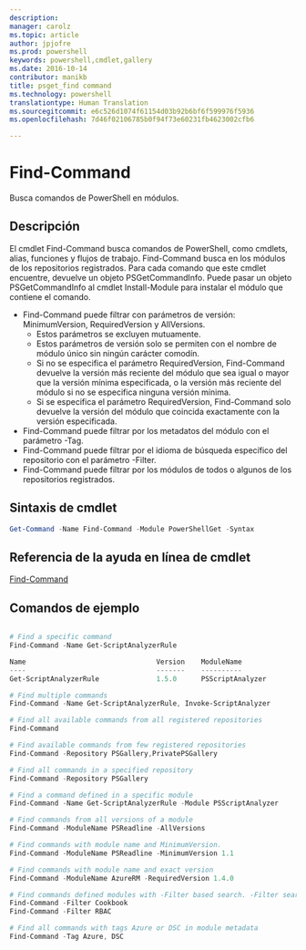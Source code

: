 ```yaml
---
description: 
manager: carolz
ms.topic: article
author: jpjofre
ms.prod: powershell
keywords: powershell,cmdlet,gallery
ms.date: 2016-10-14
contributor: manikb
title: psget_find command
ms.technology: powershell
translationtype: Human Translation
ms.sourcegitcommit: e6c526d1074f61154d03b92b6bf6f599976f5936
ms.openlocfilehash: 7d46f02106785b0f94f73e60231fb4623002cfb6

---
```


# Find-Command

Busca comandos de PowerShell en módulos.

## Descripción
El cmdlet Find-Command busca comandos de PowerShell, como cmdlets, alias, funciones y flujos de trabajo. Find-Command busca en los módulos de los repositorios registrados.
Para cada comando que este cmdlet encuentre, devuelve un objeto PSGetCommandInfo. Puede pasar un objeto PSGetCommandInfo al cmdlet Install-Module para instalar el módulo que contiene el comando.

- Find-Command puede filtrar con parámetros de versión: MinimumVersion, RequiredVersion y AllVersions.
  - Estos parámetros se excluyen mutuamente.
  - Estos parámetros de versión solo se permiten con el nombre de módulo único sin ningún carácter comodín.
  - Si no se especifica el parámetro RequiredVersion, Find-Command devuelve la versión más reciente del módulo que sea igual o mayor que la versión mínima especificada, o la versión más reciente del módulo si no se especifica ninguna versión mínima.
  - Si se especifica el parámetro RequiredVersion, Find-Command solo devuelve la versión del módulo que coincida exactamente con la versión especificada.
- Find-Command puede filtrar por los metadatos del módulo con el parámetro -Tag.
- Find-Command puede filtrar por el idioma de búsqueda específico del repositorio con el parámetro -Filter.
- Find-Command puede filtrar por los módulos de todos o algunos de los repositorios registrados.

## Sintaxis de cmdlet
```powershell
Get-Command -Name Find-Command -Module PowerShellGet -Syntax
```

## Referencia de la ayuda en línea de cmdlet

[Find-Command](http://go.microsoft.com/fwlink/?LinkId=733636)

## Comandos de ejemplo
```powershell

# Find a specific command
Find-Command -Name Get-ScriptAnalyzerRule

Name                                Version    ModuleName                          Repository
----                                -------    ----------                          ----------
Get-ScriptAnalyzerRule              1.5.0      PSScriptAnalyzer                    PSGallery

# Find multiple commands
Find-Command -Name Get-ScriptAnalyzerRule, Invoke-ScriptAnalyzer

# Find all available commands from all registered repositories
Find-Command

# Find available commands from few registered repositories
Find-Command -Repository PSGallery,PrivatePSGallery

# Find all commands in a specified repository
Find-Command -Repository PSGallery

# Find a command defined in a specific module
Find-Command -Name Get-ScriptAnalyzerRule -Module PSScriptAnalyzer

# Find commands from all versions of a module
Find-Command -ModuleName PSReadline -AllVersions

# Find commands with module name and MinimumVersion.
Find-Command -ModuleName PSReadline -MinimumVersion 1.1

# Find commands with module name and exact version
Find-Command -ModuleName AzureRM -RequiredVersion 1.4.0

# Find commands defined modules with -Filter based search. -Filter searches in description and module names
Find-Command -Filter Cookbook
Find-Command -Filter RBAC

# Find all commands with tags Azure or DSC in module metadata
Find-Command -Tag Azure, DSC

```




<!--HONumber=Oct16_HO2-->


